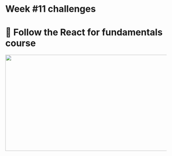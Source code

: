 <h1>Week #11 challenges</h1>
<h1>🧮 Follow the React for fundamentals course</h1>
<img src="https://github.com/drewbydiego/core-code-from-scratch-readme/assets/76753050/bf39c05b-13c4-4902-9fe8-106cad37bd81" alt="" width="600" height="300">
